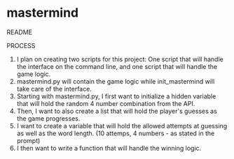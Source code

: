 # mastermind

README

PROCESS

1. I plan on creating two scripts for this project: One script that will handle the interface on the command line, and one script that will handle the game logic.
2. mastermind.py will contain the game logic while init_mastermind will take care of the interface.
3. Starting with mastermind.py, I first want to initialize a hidden variable that will hold the random 4 number combination from the API. 
4. Then, I want to also create a list that will hold the player's guesses as the game progresses.
5. I want to create a variable that will hold the allowed attempts at guessing as well as the word length. (10 attemps, 4 numbers - as stated in the prompt)
6. I then want to write a function that will handle the winning logic.